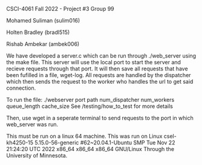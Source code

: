 CSCI-4061 Fall 2022 - Project #3 Group 99

Mohamed Suliman (sulim016)

Holten Bradley (bradl515)

Rishab Ambekar (ambek006)


We have developed a server.c which can be run through ./web_server using the make file. 
This server will use the local port to start the server and recieve requests through that port. 
It will then save all requests that have been fufilled in a file, wget-log. 
All requests are handled by the dispatcher which then sends the request to the worker who handles the url to get said connection.

To run the file: ./webserver port path num_dispatcher num_workers queue_length cache_size
See /testing/how_to_test for more details

Then, use wget in a seperate terminal to send requests to the port in which web_server was run.

This must be run on a linux 64 machine.
This was run on Linux csel-kh4250-15 5.15.0-56-generic #62~20.04.1-Ubuntu SMP Tue Nov 22 21:24:20 UTC 2022 x86_64 x86_64 x86_64 GNU/Linux
Through the University of Minnesota.